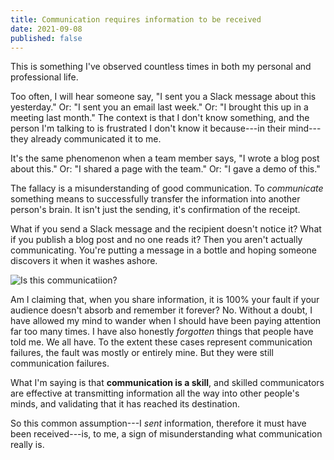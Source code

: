 ```yaml
---
title: Communication requires information to be received
date: 2021-09-08
published: false
---
```


This is something I've observed countless times in both my personal and
professional life.

Too often, I will hear someone say, "I sent you a Slack message about this
yesterday." Or: "I sent you an email last week." Or: "I brought this up in a
meeting last month." The context is that I don't know something, and the person
I'm talking to is frustrated I don't know it because---in their mind---they
already communicated it to me.

It's the same phenomenon when a team member says, "I wrote a blog post about
this." Or: "I shared a page with the team." Or: "I gave a demo of this."

The fallacy is a misunderstanding of good communication. To _communicate_
something means to successfully transfer the information into another person's
brain. It isn't just the sending, it's confirmation of the receipt.

What if you send a Slack message and the recipient doesn't notice it? What if
you publish a blog post and no one reads it? Then you aren't actually
communicating. You're putting a message in a bottle and hoping someone
discovers it when it washes ashore.

![Is this communicatiion?](/images/message-in-a-bottle.jpg)

Am I claiming that, when you share information, it is 100% your fault if your
audience doesn't absorb and remember it forever? No. Without a doubt, I have
allowed my mind to wander when I should have been paying attention far too many
times. I have also honestly _forgotten_ things that people have told me. We all
have. To the extent these cases represent communication failures, the fault was
mostly or entirely mine. But they were still communication failures.

What I'm saying is that **communication is a skill**, and skilled communicators
are effective at transmitting information all the way into other people's
minds, and validating that it has reached its destination.

So this common assumption---I _sent_ information, therefore it must have been
received---is, to me, a sign of misunderstanding what communication really is.
